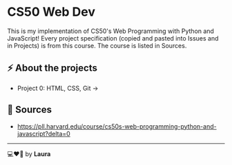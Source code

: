 # CS50 Web Dev

This is my implementation of CS50's Web Programming with Python and JavaScript! Every project specification (copied and pasted into Issues and in Projects) is from this course. The course is listed in Sources.

## ⚡ About the projects
- Project 0: HTML, CSS, Git -> 

## 📃 Sources
- https://pll.harvard.edu/course/cs50s-web-programming-python-and-javascript?delta=0

---

💻❤🍲 by **Laura**

